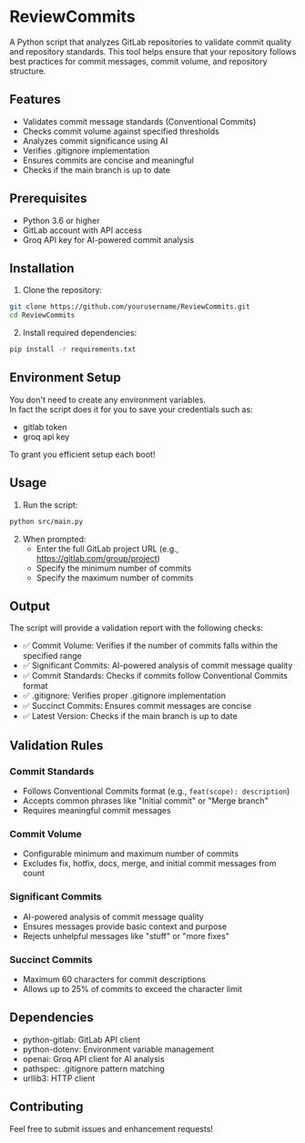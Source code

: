 # ReviewCommits

A Python script that analyzes GitLab repositories to validate commit quality and repository standards. This tool helps ensure that your repository follows best practices for commit messages, commit volume, and repository structure.

## Features

- Validates commit message standards (Conventional Commits)
- Checks commit volume against specified thresholds
- Analyzes commit significance using AI
- Verifies .gitignore implementation
- Ensures commits are concise and meaningful
- Checks if the main branch is up to date

## Prerequisites

- Python 3.6 or higher
- GitLab account with API access
- Groq API key for AI-powered commit analysis

## Installation

1. Clone the repository:

```bash
git clone https://github.com/yourusername/ReviewCommits.git
cd ReviewCommits
```

2. Install required dependencies:

```bash
pip install -r requirements.txt
```

## Environment Setup

You don't need to create any environment variables.</br>
In fact the script does it for you to save your credentials such as:
   - gitlab token
   - groq api key

To grant you efficient setup each boot!

## Usage

1. Run the script:

```bash
python src/main.py
```

2. When prompted:
   - Enter the full GitLab project URL (e.g., https://gitlab.com/group/project)
   - Specify the minimum number of commits
   - Specify the maximum number of commits

## Output

The script will provide a validation report with the following checks:

- ✅ Commit Volume: Verifies if the number of commits falls within the specified range
- ✅ Significant Commits: AI-powered analysis of commit message quality
- ✅ Commit Standards: Checks if commits follow Conventional Commits format
- ✅ .gitignore: Verifies proper .gitignore implementation
- ✅ Succinct Commits: Ensures commit messages are concise
- ✅ Latest Version: Checks if the main branch is up to date

## Validation Rules

### Commit Standards

- Follows Conventional Commits format (e.g., `feat(scope): description`)
- Accepts common phrases like "Initial commit" or "Merge branch"
- Requires meaningful commit messages

### Commit Volume

- Configurable minimum and maximum number of commits
- Excludes fix, hotfix, docs, merge, and initial commit messages from count

### Significant Commits

- AI-powered analysis of commit message quality
- Ensures messages provide basic context and purpose
- Rejects unhelpful messages like "stuff" or "more fixes"

### Succinct Commits

- Maximum 60 characters for commit descriptions
- Allows up to 25% of commits to exceed the character limit

## Dependencies

- python-gitlab: GitLab API client
- python-dotenv: Environment variable management
- openai: Groq API client for AI analysis
- pathspec: .gitignore pattern matching
- urllib3: HTTP client

## Contributing

Feel free to submit issues and enhancement requests!
